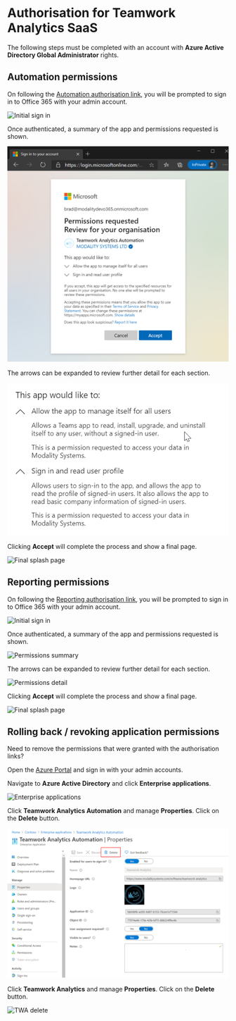 # Authorisation for Teamwork Analytics SaaS

The following steps must be completed with an account with **Azure Active Directory Global Administrator** rights.

## Automation permissions

On following the [Automation authorisation link](https://mod.qa/AutomationConsent), you will be prompted to sign in to Office 365 with your admin account.

![Initial sign in](../images/TWASaaS-CT-auth1.png)

Once authenticated, a summary of the app and permissions requested is shown.

![Permissions summary](../images/TWASaaS-Automation-auth2.png)

The arrows can be expanded to review further detail for each section.

![Permissions detail](../images/TWASaaS-Automation-auth3.png)

Clicking **Accept** will complete the process and show a final page.

![Final splash page](../images/TWASaaS-Report-auth4.png)

## Reporting permissions

On following the [Reporting authorisation link](https://mod.qa/ReportConsent), you will be prompted to sign in to Office 365 with your admin account.

![Initial sign in](../images/TWASaaS-CT-auth1.png)

Once authenticated, a summary of the app and permissions requested is shown.

![Permissions summary](../images/TWASaaS-Report-auth2.png)

The arrows can be expanded to review further detail for each section.

![Permissions detail](../images/TWASaaS-Report-auth3.png)

Clicking **Accept** will complete the process and show a final page.

![Final splash page](../images/TWASaaS-Report-auth4.png)


## Rolling back / revoking application permissions

Need to remove the permissions that were granted with the authorisation links?

Open the [Azure Portal](https://portal.azure.com) and sign in with your admin accounts.

Navigate to **Azure Active Directory** and click **Enterprise applications**.

![Enterprise applications](../images/TWASaaS-revoke-1.png)

Click **Teamwork Analytics Automation** and manage **Properties**. Click on the **Delete** button.

![TWA delete](../images/TWASaaS-revoke-4.png)

Click **Teamwork Analytics** and manage **Properties**. Click on the **Delete** button.

![TWA delete](../images/TWASaaS-revoke-3.png)
